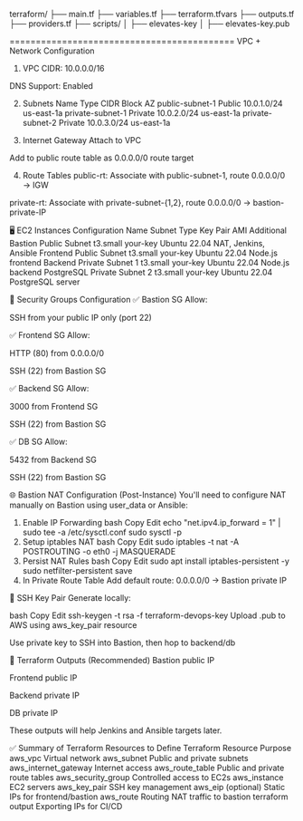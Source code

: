 terraform/
├── main.tf
├── variables.tf
├── terraform.tfvars
├── outputs.tf
├── providers.tf 
├── scripts/
│   ├── elevates-key
│   ├── elevates-key.pub


===========================================
VPC + Network Configuration
1. VPC
CIDR: 10.0.0.0/16

DNS Support: Enabled

2. Subnets
Name	Type	CIDR Block	AZ
public-subnet-1	Public	10.0.1.0/24	us-east-1a
private-subnet-1	Private	10.0.2.0/24	us-east-1a
private-subnet-2	Private	10.0.3.0/24	us-east-1a

3. Internet Gateway
Attach to VPC

Add to public route table as 0.0.0.0/0 route target

4. Route Tables
public-rt: Associate with public-subnet-1, route 0.0.0.0/0 → IGW

private-rt: Associate with private-subnet-{1,2}, route 0.0.0.0/0 → bastion-private-IP

🖥 EC2 Instances Configuration
Name	Subnet	Type	Key Pair	AMI	Additional
Bastion	Public Subnet	t3.small	your-key	Ubuntu 22.04	NAT, Jenkins, Ansible
Frontend	Public Subnet	t3.small	your-key	Ubuntu 22.04	Node.js frontend
Backend	Private Subnet 1	t3.small	your-key	Ubuntu 22.04	Node.js backend
PostgreSQL	Private Subnet 2	t3.small	your-key	Ubuntu 22.04	PostgreSQL server

🔐 Security Groups Configuration
✅ Bastion SG
Allow:

SSH from your public IP only (port 22)

✅ Frontend SG
Allow:

HTTP (80) from 0.0.0.0/0

SSH (22) from Bastion SG

✅ Backend SG
Allow:

3000 from Frontend SG

SSH (22) from Bastion SG

✅ DB SG
Allow:

5432 from Backend SG

SSH (22) from Bastion SG

🌐 Bastion NAT Configuration (Post-Instance)
You'll need to configure NAT manually on Bastion using user_data or Ansible:

1. Enable IP Forwarding
bash
Copy
Edit
echo "net.ipv4.ip_forward = 1" | sudo tee -a /etc/sysctl.conf
sudo sysctl -p
2. Setup iptables NAT
bash
Copy
Edit
sudo iptables -t nat -A POSTROUTING -o eth0 -j MASQUERADE
3. Persist NAT Rules
bash
Copy
Edit
sudo apt install iptables-persistent -y
sudo netfilter-persistent save
4. In Private Route Table
Add default route: 0.0.0.0/0 → Bastion private IP

🔑 SSH Key Pair
Generate locally:

bash
Copy
Edit
ssh-keygen -t rsa -f terraform-devops-key
Upload .pub to AWS using aws_key_pair resource

Use private key to SSH into Bastion, then hop to backend/db

🧪 Terraform Outputs (Recommended)
Bastion public IP

Frontend public IP

Backend private IP

DB private IP

These outputs will help Jenkins and Ansible targets later.

✅ Summary of Terraform Resources to Define
Terraform Resource	Purpose
aws_vpc	Virtual network
aws_subnet	Public and private subnets
aws_internet_gateway	Internet access
aws_route_table	Public and private route tables
aws_security_group	Controlled access to EC2s
aws_instance	EC2 servers
aws_key_pair	SSH key management
aws_eip (optional)	Static IPs for frontend/bastion
aws_route	Routing NAT traffic to bastion
terraform output	Exporting IPs for CI/CD